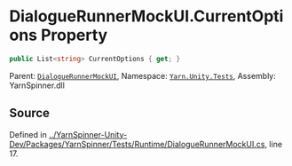 # DialogueRunnerMockUI.CurrentOptions Property


```csharp
public List<string> CurrentOptions { get; }
```



<div class="class-metadata">

Parent: [`DialogueRunnerMockUI`](/api/csharp/yarn.unity.tests/dialoguerunnermockui.md), Namespace: [`Yarn.Unity.Tests`](/api/csharp/yarn.unity.tests/README.md), Assembly: YarnSpinner.dll
</div>

## Source
Defined in [../YarnSpinner-Unity-Dev/Packages/YarnSpinner/Tests/Runtime/DialogueRunnerMockUI.cs](https://github.com/YarnSpinnerTool/YarnSpinner-Unity//blob/develop/Tests/Runtime/DialogueRunnerMockUI.cs#L17), line 17.
